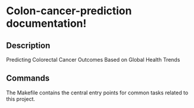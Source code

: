 # Colon-cancer-prediction documentation!

## Description

Predicting Colorectal Cancer Outcomes Based on Global Health Trends

## Commands

The Makefile contains the central entry points for common tasks related to this project.

